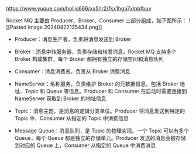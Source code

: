 
https://www.yuque.com/hollis666/xx5hr2/fkx1hga7xlpbfbuv

Rocket MQ 主要由 Producer、Broker、Consumer 三部分组成，如下图所示：
![[Pasted image 20240422135434.png]]
- Producer：消息生产者，负责将消息发送到 Broker

- Broker：消息中转服务器，负责存储和转发消息。Rocket MQ 支持多个Broker 构成集群，每个 Broker 都拥有独立的存储空间和消息队列

- Consumer：消息消费者，负责从 Broker 消费消息

- NameServer：名称服务，负责维护 Broker 的元数据信息，包括 Broker 地址、Topic 和 Queue 等信息。Producer 和 Consumer 在启动时需要连接到 NameServer 获取到 Broker 的地址信息

- Topic：消息主题，是消息的逻辑分类单位。Producer 将消息发送到特定的 Topic 中，Consumer 从指定的 Topic 中消费信息

- Message Queue：消息队列，是 Topic 的物理实现。一个 Topic 可以有多个 Queue，每个 Queue 都是独立的存储单元。Producer 发送的消息会被存储到对应的 Queue 上，Consumer 从指定的 Queue 中消费消息
